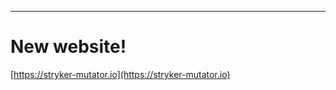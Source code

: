 <!-- .slide: data-background="img/background.png" data-background-size="contain" data-background-color="#e84b3c" -->

---

# New website!

[https://stryker-mutator.io](https://stryker-mutator.io)